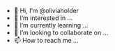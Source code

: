 - 👋 Hi, I’m @oliviaholder
- 👀 I’m interested in ...
- 🌱 I’m currently learning ...
- 💞️ I’m looking to collaborate on ...
- 📫 How to reach me ...

<!---
oliviaholder/oliviaholder is a ✨ special ✨ repository because its `README.md` (this file) appears on your GitHub profile.
You can click the Preview link to take a look at your changes.
--->
